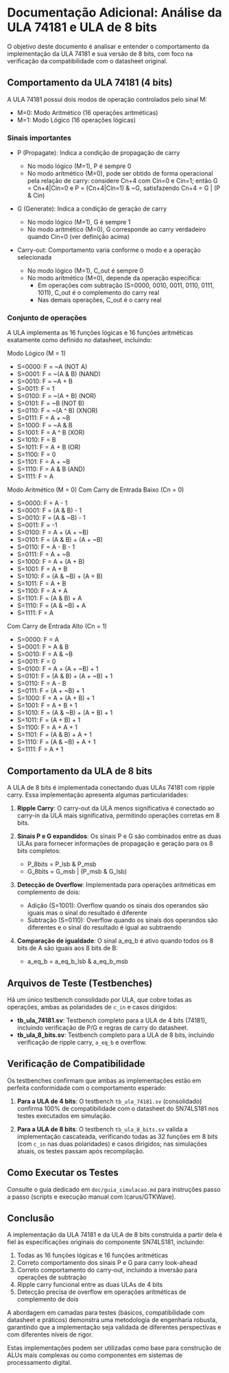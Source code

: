 # Documentação Adicional: Análise da ULA 74181 e ULA de 8 bits

O objetivo deste documento é analisar e entender o comportamento da implementação da ULA 74181 e sua versão de 8 bits, com foco na verificação da compatibilidade com o datasheet original.

## Comportamento da ULA 74181 (4 bits)

A ULA 74181 possui dois modos de operação controlados pelo sinal M:
- M=0: Modo Aritmético (16 operações aritméticas)
- M=1: Modo Lógico (16 operações lógicas)

### Sinais importantes
- P (Propagate): Indica a condição de propagação de carry
  - No modo lógico (M=1), P é sempre 0
  - No modo aritmético (M=0), pode ser obtido de forma operacional pela relação de carry: considere Cn+4 com Cin=0 e Cin=1; então
    G = Cn+4|Cin=0 e P = (Cn+4|Cin=1) & ~G, satisfazendo Cn+4 = G | (P & Cin)
  
- G (Generate): Indica a condição de geração de carry
  - No modo lógico (M=1), G é sempre 1
  - No modo aritmético (M=0), G corresponde ao carry verdadeiro quando Cin=0 (ver definição acima)

- Carry-out: Comportamento varia conforme o modo e a operação selecionada
  - No modo lógico (M=1), C_out é sempre 0
  - No modo aritmético (M=0), depende da operação específica:
    - Em operações com subtração (S=0000, 0010, 0011, 0110, 0111, 1011), C_out é o complemento do carry real
    - Nas demais operações, C_out é o carry real

### Conjunto de operações
A ULA implementa as 16 funções lógicas e 16 funções aritméticas exatamente como definido no datasheet, incluindo:

Modo Lógico (M = 1)

* S=0000: F = ~A (NOT A)
* S=0001: F = ~(A & B) (NAND)
* S=0010: F = ~A + B
* S=0011: F = 1
* S=0100: F = ~(A + B) (NOR)
* S=0101: F = ~B (NOT B)
* S=0110: F = ~(A ^ B) (XNOR)
* S=0111: F = A + ~B
* S=1000: F = ~A & B
* S=1001: F = A ^ B (XOR)
* S=1010: F = B
* S=1011: F = A + B (OR)
* S=1100: F = 0
* S=1101: F = A + ~B
* S=1110: F = A & B (AND)
* S=1111: F = A

Modo Aritmético (M = 0) Com Carry de Entrada Baixo (Cn = 0)

* S=0000: F = A - 1
* S=0001: F = (A & B) - 1
* S=0010: F = (A & ~B) - 1
* S=0011: F = -1
* S=0100: F = A + (A + ~B)
* S=0101: F = (A & B) + (A + ~B)
* S=0110: F = A - B - 1
* S=0111: F = A + ~B
* S=1000: F = A + (A + B)
* S=1001: F = A + B
* S=1010: F = (A & ~B) + (A + B)
* S=1011: F = A + B
* S=1100: F = A + A
* S=1101: F = (A & B) + A
* S=1110: F = (A & ~B) + A
* S=1111: F = A

Com Carry de Entrada Alto (Cn = 1)

* S=0000: F = A
* S=0001: F = A & B
* S=0010: F = A & ~B
* S=0011: F = 0
* S=0100: F = A + (A + ~B) + 1
* S=0101: F = (A & B) + (A + ~B) + 1
* S=0110: F = A - B
* S=0111: F = (A + ~B) + 1
* S=1000: F = A + (A + B) + 1
* S=1001: F = A + B + 1
* S=1010: F = (A & ~B) + (A + B) + 1
* S=1011: F = (A + B) + 1
* S=1100: F = A + A + 1
* S=1101: F = (A & B) + A + 1
* S=1110: F = (A & ~B) + A + 1
* S=1111: F = A + 1

## Comportamento da ULA de 8 bits

A ULA de 8 bits é implementada conectando duas ULAs 74181 com ripple carry. Essa implementação apresenta algumas particularidades:

1. **Ripple Carry**: O carry-out da ULA menos significativa é conectado ao carry-in da ULA mais significativa, permitindo operações corretas em 8 bits.

2. **Sinais P e G expandidos**: Os sinais P e G são combinados entre as duas ULAs para fornecer informações de propagação e geração para os 8 bits completos:
   - P_8bits = P_lsb & P_msb
   - G_8bits = G_msb | (P_msb & G_lsb)

3. **Detecção de Overflow**: Implementada para operações aritméticas em complemento de dois:
   - Adição (S=1001): Overflow quando os sinais dos operandos são iguais mas o sinal do resultado é diferente
   - Subtração (S=0110): Overflow quando os sinais dos operandos são diferentes e o sinal do resultado é igual ao subtraendo

4. **Comparação de igualdade**: O sinal a_eq_b é ativo quando todos os 8 bits de A são iguais aos 8 bits de B:
   - a_eq_b = a_eq_b_lsb & a_eq_b_msb

## Arquivos de Teste (Testbenches)

Há um único testbench consolidado por ULA, que cobre todas as operações, ambas as polaridades de `c_in` e casos dirigidos:

- **tb_ula_74181.sv**: Testbench completo para a ULA de 4 bits (74181), incluindo verificação de P/G e regras de carry do datasheet.
- **tb_ula_8_bits.sv**: Testbench completo para a ULA de 8 bits, incluindo verificação de ripple carry, `a_eq_b` e overflow.

## Verificação de Compatibilidade

Os testbenches confirmam que ambas as implementações estão em perfeita conformidade com o comportamento esperado:

1. **Para a ULA de 4 bits**: O testbench `tb_ula_74181.sv` (consolidado) confirma 100% de compatibilidade com o datasheet do SN74LS181 nos testes executados em simulação.

2. **Para a ULA de 8 bits**: O testbench `tb_ula_8_bits.sv` valida a implementação cascateada, verificando todas as 32 funções em 8 bits (com `c_in` nas duas polaridades) e casos dirigidos; nas simulações atuais, os testes passam após recompilação.

## Como Executar os Testes

Consulte o guia dedicado em `doc/guia_simulacao.md` para instruções passo a passo (scripts e execução manual com Icarus/GTKWave).

## Conclusão

A implementação da ULA 74181 e da ULA de 8 bits construída a partir dela é fiel às especificações originais do componente SN74LS181, incluindo:

1. Todas as 16 funções lógicas e 16 funções aritméticas
2. Correto comportamento dos sinais P e G para carry look-ahead
3. Correto comportamento do carry-out, incluindo a inversão para operações de subtração
4. Ripple carry funcional entre as duas ULAs de 4 bits
5. Detecção precisa de overflow em operações aritméticas de complemento de dois

A abordagem em camadas para testes (básicos, compatibilidade com datasheet e práticos) demonstra uma metodologia de engenharia robusta, garantindo que a implementação seja validada de diferentes perspectivas e com diferentes níveis de rigor.

Estas implementações podem ser utilizadas como base para construção de ALUs mais complexas ou como componentes em sistemas de processamento digital.
